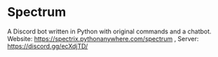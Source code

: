 # Spectrum
A Discord bot written in Python with original commands and a chatbot. 
Website: https://spectrix.pythonanywhere.com/spectrum ,
Server: https://discord.gg/ecXdjTD/ 
